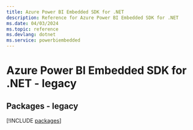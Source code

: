 ```yaml
---
title: Azure Power BI Embedded SDK for .NET
description: Reference for Azure Power BI Embedded SDK for .NET
ms.date: 04/03/2024
ms.topic: reference
ms.devlang: dotnet
ms.service: powerbiembedded
---
```

# Azure Power BI Embedded SDK for .NET - legacy
## Packages - legacy
[!INCLUDE [packages](power-bi-embedded-index.md)]